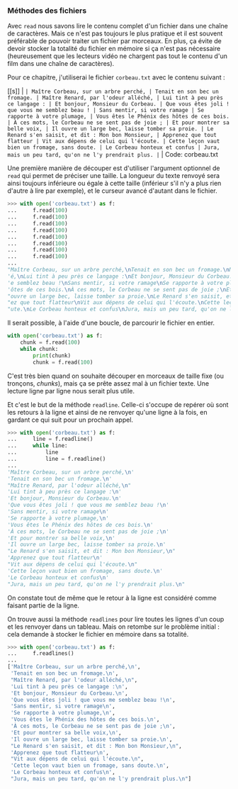 ### Méthodes des fichiers

Avec `read` nous savons lire le contenu complet d'un fichier dans une chaîne de caractères.
Mais ce n'est pas toujours le plus pratique et il est souvent préférable de pouvoir traiter un fichier par morceaux.
En plus, ça évite de devoir stocker la totalité du fichier en mémoire si ça n'est pas nécessaire (heureusement que les lecteurs vidéo ne chargent pas tout le contenu d'un film dans une chaîne de caractères).

Pour ce chapitre, j'utiliserai le fichier `corbeau.txt` avec le contenu suivant :

[[s]]
| ```
| Maître Corbeau, sur un arbre perché,
| Tenait en son bec un fromage.
| Maître Renard, par l'odeur alléché,
| Lui tint à peu près ce langage :
| Et bonjour, Monsieur du Corbeau.
| Que vous êtes joli ! que vous me semblez beau !
| Sans mentir, si votre ramage
| Se rapporte à votre plumage,
| Vous êtes le Phénix des hôtes de ces bois.
| À ces mots, le Corbeau ne se sent pas de joie ;
| Et pour montrer sa belle voix,
| Il ouvre un large bec, laisse tomber sa proie.
| Le Renard s'en saisit, et dit : Mon bon Monsieur,
| Apprenez que tout flatteur
| Vit aux dépens de celui qui l'écoute.
| Cette leçon vaut bien un fromage, sans doute.
| Le Corbeau honteux et confus
| Jura, mais un peu tard, qu'on ne l'y prendrait plus.
| ```
| Code: corbeau.txt

Une première manière de découper est d'utiliser l'argument optionnel de `read` qui permet de préciser une taille.
La longueur du texte renvoyé sera ainsi toujours inférieure ou égale à cette taille (inférieur s'il n'y a plus rien d'autre à lire par exemple), et le curseur avancé d'autant dans le fichier.

```python
>>> with open('corbeau.txt') as f:
...     f.read(100)
...     f.read(100)
...     f.read(100)
...     f.read(100)
...     f.read(100)
...     f.read(100)
...     f.read(100)
...     f.read(100)
... 
"Maître Corbeau, sur un arbre perché,\nTenait en son bec un fromage.\nMaître Renard, par l'odeur alléch"
'é,\nLui tint à peu près ce langage :\nEt bonjour, Monsieur du Corbeau.\nQue vous êtes joli ! que vous m'
'e semblez beau !\nSans mentir, si votre ramage\nSe rapporte à votre plumage,\nVous êtes le Phénix des h'
'ôtes de ces bois.\nÀ ces mots, le Corbeau ne se sent pas de joie ;\nEt pour montrer sa belle voix,\nIl '
"ouvre un large bec, laisse tomber sa proie.\nLe Renard s'en saisit, et dit : Mon bon Monsieur,\nAppren"
"ez que tout flatteur\nVit aux dépens de celui qui l'écoute.\nCette leçon vaut bien un fromage, sans do"
"ute.\nLe Corbeau honteux et confus\nJura, mais un peu tard, qu'on ne l'y prendrait plus.\n"
```

Il serait possible, à l'aide d'une boucle, de parcourir le fichier en entier.

```python
with open('corbeau.txt') as f:
    chunk = f.read(100)
    while chunk:
        print(chunk)
        chunk = f.read(100)
```

C'est très bien quand on souhaite découper en morceaux de taille fixe (ou tronçons, _chunks_), mais ça se prête assez mal à un fichier texte.
Une lecture ligne par ligne nous serait plus utile.

Et c'est le but de la méthode `readline`.
Celle-ci s'occupe de repérer où sont les retours à la ligne et ainsi de ne renvoyer qu'une ligne à la fois, en gardant ce qui suit pour un prochain appel.

```python
>>> with open('corbeau.txt') as f:
...     line = f.readline()
...     while line:
...         line
...         line = f.readline()
... 
'Maître Corbeau, sur un arbre perché,\n'
'Tenait en son bec un fromage.\n'
"Maître Renard, par l'odeur alléché,\n"
'Lui tint à peu près ce langage :\n'
'Et bonjour, Monsieur du Corbeau.\n'
'Que vous êtes joli ! que vous me semblez beau !\n'
'Sans mentir, si votre ramage\n'
'Se rapporte à votre plumage,\n'
'Vous êtes le Phénix des hôtes de ces bois.\n'
'À ces mots, le Corbeau ne se sent pas de joie ;\n'
'Et pour montrer sa belle voix,\n'
'Il ouvre un large bec, laisse tomber sa proie.\n'
"Le Renard s'en saisit, et dit : Mon bon Monsieur,\n"
'Apprenez que tout flatteur\n'
"Vit aux dépens de celui qui l'écoute.\n"
'Cette leçon vaut bien un fromage, sans doute.\n'
'Le Corbeau honteux et confus\n'
"Jura, mais un peu tard, qu'on ne l'y prendrait plus.\n"
```

On constate tout de même que le retour à la ligne est considéré comme faisant partie de la ligne.

On trouve aussi la méthode `readlines` pour lire toutes les lignes d'un coup et les renvoyer dans un tableau.
Mais on retombe sur le problème initial : cela demande à stocker le fichier en mémoire dans sa totalité.

```python
>>> with open('corbeau.txt') as f:
...     f.readlines()
... 
['Maître Corbeau, sur un arbre perché,\n',
 'Tenait en son bec un fromage.\n',
 "Maître Renard, par l'odeur alléché,\n",
 'Lui tint à peu près ce langage :\n',
 'Et bonjour, Monsieur du Corbeau.\n',
 'Que vous êtes joli ! que vous me semblez beau !\n',
 'Sans mentir, si votre ramage\n',
 'Se rapporte à votre plumage,\n',
 'Vous êtes le Phénix des hôtes de ces bois.\n',
 'À ces mots, le Corbeau ne se sent pas de joie ;\n',
 'Et pour montrer sa belle voix,\n',
 'Il ouvre un large bec, laisse tomber sa proie.\n',
 "Le Renard s'en saisit, et dit : Mon bon Monsieur,\n",
 'Apprenez que tout flatteur\n',
 "Vit aux dépens de celui qui l'écoute.\n",
 'Cette leçon vaut bien un fromage, sans doute.\n',
 'Le Corbeau honteux et confus\n',
 "Jura, mais un peu tard, qu'on ne l'y prendrait plus.\n"]
```
